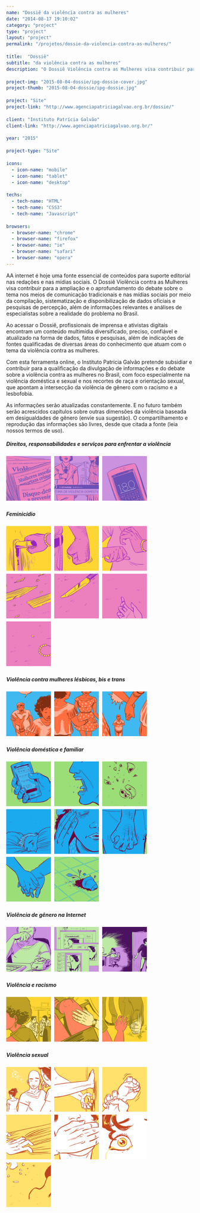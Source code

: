 ```yaml
---
name: "Dossiê da violência contra as mulheres"
date: "2014-08-17 19:10:02"
category: "project"
type: "project"
layout: "project"
permalink: "/projetos/dossie-da-violencia-contra-as-mulheres/"

title:  "Dossiê"
subtitle: "da violência contra as mulheres"
description: "O Dossiê Violência contra as Mulheres visa contribuir para a ampliação e o aprofundamento do debate sobre o tema nos meios de comunicação tradicionais e nas mídias sociais por meio da compilação, sistematização e disponibilização de dados oficiais e pesquisas de percepção, além de informações relevantes e análises de especialistas sobre a realidade do problema no Brasil."

project-img: "2015-08-04-dossie/ipg-dossie-cover.jpg"
project-thumb: "2015-08-04-dossie/ipg-dossie.jpg"

project: "Site"
project-link: "http://www.agenciapatriciagalvao.org.br/dossie/"

client: "Instituto Patrícia Galvão"
client-link: "http://www.agenciapatriciagalvao.org.br/"

year: "2015"

project-type: "Site"

icons:
  - icon-name: "mobile"
  - icon-name: "tablet"
  - icon-name: "desktop"

techs:
  - tech-name: "HTML"
  - tech-name: "CSS3"
  - tech-name: "Javascript"

browsers:
  - browser-name: "chrome"
  - browser-name: "firefox"
  - browser-name: "ie"
  - browser-name: "safari"
  - browser-name: "opera"
---
```

<style>
  .cover__title {
    color: #FFFFFF;
    text-shadow: 0 3px 5px rgba(0, 0, 0, 0.25);
  }

  .cover__subtitle {
    color: #FFFFFF;
    text-shadow: 0 2px 5px rgba(0, 0, 0, 0.75);
  }

  .quad-img {
    display: inline-block;
    width: 120px;
    height: 120px;
    margin: 0 5px 5px 0;

    overflow: hidden;
  }
</style>

<span class="dropcap">A</span>A internet é hoje uma fonte essencial de conteúdos para suporte editorial nas redações e nas mídias sociais. O Dossiê Violência contra as Mulheres visa contribuir para a ampliação e o aprofundamento do debate sobre o tema nos meios de comunicação tradicionais e nas mídias sociais por meio da compilação, sistematização e disponibilização de dados oficiais e pesquisas de percepção, além de informações relevantes e análises de especialistas sobre a realidade do problema no Brasil.

Ao acessar o Dossiê, profissionais de imprensa e ativistas digitais encontram um conteúdo multimídia diversificado, preciso, confiável e atualizado na forma de dados, fatos e pesquisas, além de indicações de fontes qualificadas de diversas áreas do conhecimento que atuam com o tema da violência contra as mulheres.

Com esta ferramenta online, o Instituto Patrícia Galvão pretende subsidiar e contribuir para a qualificação da divulgação de informações e do debate sobre a violência contra as mulheres no Brasil, com foco especialmente na violência doméstica e sexual e nos recortes de raça e orientação sexual, que apontam a intersecção da violência de gênero com o racismo e a lesbofobia.

As informações serão atualizadas constantemente. E no futuro também serão acrescidos capítulos sobre outras dimensões da violência baseada em desigualdades de gênero (envie sua sugestão). O compartilhamento e reprodução das informações são livres, desde que citada a fonte (leia nossos termos de uso).

##### Direitos, responsabilidades e serviços para enfrentar a violência
<img class="quad-img" src="/public/images/projects/2015-08-04-dossie/quadrinhos/dossie_quad_01.jpg" alt="">
<img class="quad-img" src="/public/images/projects/2015-08-04-dossie/quadrinhos/dossie_quad_02.jpg" alt="">
<img class="quad-img" src="/public/images/projects/2015-08-04-dossie/quadrinhos/dossie_quad_03.jpg" alt="">

##### Feminicídio
<img class="quad-img" src="/public/images/projects/2015-08-04-dossie/quadrinhos/dossie_quad_04.jpg" alt="">
<img class="quad-img" src="/public/images/projects/2015-08-04-dossie/quadrinhos/dossie_quad_05.jpg" alt="">
<img class="quad-img" src="/public/images/projects/2015-08-04-dossie/quadrinhos/dossie_quad_06.jpg" alt="">
<img class="quad-img" src="/public/images/projects/2015-08-04-dossie/quadrinhos/dossie_quad_07.jpg" alt="">
<img class="quad-img" src="/public/images/projects/2015-08-04-dossie/quadrinhos/dossie_quad_08.jpg" alt="">
<img class="quad-img" src="/public/images/projects/2015-08-04-dossie/quadrinhos/dossie_quad_09.jpg" alt="">
<img class="quad-img" src="/public/images/projects/2015-08-04-dossie/quadrinhos/dossie_quad_10.jpg" alt="">

##### Violência contra mulheres lésbicas, bis e trans
<img class="quad-img" src="/public/images/projects/2015-08-04-dossie/quadrinhos/dossie_quad_11.jpg" alt="">
<img class="quad-img" src="/public/images/projects/2015-08-04-dossie/quadrinhos/dossie_quad_12.jpg" alt="">
<img class="quad-img" src="/public/images/projects/2015-08-04-dossie/quadrinhos/dossie_quad_13.jpg" alt="">

##### Violência doméstica e familiar
<img class="quad-img" src="/public/images/projects/2015-08-04-dossie/quadrinhos/dossie_quad_14.jpg" alt="">
<img class="quad-img" src="/public/images/projects/2015-08-04-dossie/quadrinhos/dossie_quad_15.jpg" alt="">
<img class="quad-img" src="/public/images/projects/2015-08-04-dossie/quadrinhos/dossie_quad_16.jpg" alt="">
<img class="quad-img" src="/public/images/projects/2015-08-04-dossie/quadrinhos/dossie_quad_17.jpg" alt="">
<img class="quad-img" src="/public/images/projects/2015-08-04-dossie/quadrinhos/dossie_quad_18.jpg" alt="">
<img class="quad-img" src="/public/images/projects/2015-08-04-dossie/quadrinhos/dossie_quad_19.jpg" alt="">
<img class="quad-img" src="/public/images/projects/2015-08-04-dossie/quadrinhos/dossie_quad_20.jpg" alt="">
<img class="quad-img" src="/public/images/projects/2015-08-04-dossie/quadrinhos/dossie_quad_21.jpg" alt="">

##### Violência de gênero na Internet
<img class="quad-img" src="/public/images/projects/2015-08-04-dossie/quadrinhos/dossie_quad_22.jpg" alt="">
<img class="quad-img" src="/public/images/projects/2015-08-04-dossie/quadrinhos/dossie_quad_23.jpg" alt="">
<img class="quad-img" src="/public/images/projects/2015-08-04-dossie/quadrinhos/dossie_quad_24.jpg" alt="">

##### Violência e racismo
<img class="quad-img" src="/public/images/projects/2015-08-04-dossie/quadrinhos/dossie_quad_25.jpg" alt="">
<img class="quad-img" src="/public/images/projects/2015-08-04-dossie/quadrinhos/dossie_quad_26.jpg" alt="">
<img class="quad-img" src="/public/images/projects/2015-08-04-dossie/quadrinhos/dossie_quad_27.jpg" alt="">

##### Violência sexual
<img class="quad-img" src="/public/images/projects/2015-08-04-dossie/quadrinhos/dossie_quad_28.jpg" alt="">
<img class="quad-img" src="/public/images/projects/2015-08-04-dossie/quadrinhos/dossie_quad_29.jpg" alt="">
<img class="quad-img" src="/public/images/projects/2015-08-04-dossie/quadrinhos/dossie_quad_30.jpg" alt="">
<img class="quad-img" src="/public/images/projects/2015-08-04-dossie/quadrinhos/dossie_quad_31.jpg" alt="">
<img class="quad-img" src="/public/images/projects/2015-08-04-dossie/quadrinhos/dossie_quad_32.jpg" alt="">
<img class="quad-img" src="/public/images/projects/2015-08-04-dossie/quadrinhos/dossie_quad_33.jpg" alt="">
<img class="quad-img" src="/public/images/projects/2015-08-04-dossie/quadrinhos/dossie_quad_34.jpg" alt="">
